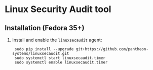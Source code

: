 # Linux Security Audit tool

## Installation (Fedora 35+)

1. Install and enable the `linuxsecaudit` agent:

        sudo pip install --upgrade git+https://github.com/pantheon-systems/linuxsecaudit.git
        sudo systemctl start linuxsecaudit.timer
        sudo systemctl enable linuxsecaudit.timer
